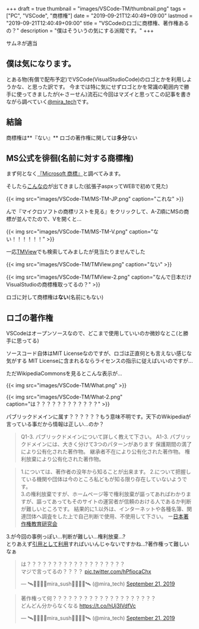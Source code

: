 +++
draft = true
thumbnail = "images/VSCode-TM/thumbnail.png"
tags = ["PC", "VSCode", "商標権"]
date = "2019-09-21T12:40:49+09:00"
lastmod = "2019-09-21T12:40:49+09:00"
title = "VSCodeのロゴに商標権、著作権あるの？"
description = "僕はそういうの気にする派閥です。"
+++

サムネが適当

## 僕は気になります。
とある物(有償で配布予定)でVSCode(VisualStudioCode)のロゴとかを利用しようかな、と思った訳です。
今までは特に気にせずロゴとかを常識の範囲内で勝手に使ってきましたが(←さーせん)流石に今回はマズイと思ってこの記事を書きながら調べていく[@mira_tech](https://www.twitter.com/mira_tech)です。
	
## 結論
商標権は**『ない』**
ロゴの著作権に関しては**多分**ない
	
## MS公式を徘徊(名前に対する商標権)
まず何となく[『Microsoft 商標』](https://www.google.com/search?client=firefox-b-d&q=microoft+%E5%95%86%E6%A8%99%E6%A8%A9)と調べてみます。
	
そしたら[こんなの](https://www.microsoft.com/ja-jp/mscorp/legal/trademarks-default.aspx)が出てきました(拡張子aspxってWEBで初めて見た)

{{< img src="images/VSCode-TM/MS-TM-JP.png" caption="これな" >}}
	
んで『マイクロソフトの商標リストを見る』をクリックして、A-Z順にMSの商標が並んでたので、Vを開くと...
	
{{< img src="images/VSCode-TM/MS-TM-V.png" caption="ない！！！！！！" >}}
	
一応[TMView](https://www.tmdn.org/tmview/welcome)でも検索してみましたが見当たりませんでした

{{< img src="images/VSCode-TM/TMView.png" caption="ない" >}}

{{< img src="images/VSCode-TM/TMView-2.png" caption="なんで日本だけVisualStudioの商標権取ってるの？" >}}

ロゴに対して商標権は**ない**(名前にもない)
	
## ロゴの著作権
VSCodeはオープンソースなので、どこまで使用していいのか微妙なとこ(と勝手に思ってる)
	
ソースコード自体はMIT Licenseなのですが、ロゴは正直何とも言えない感じな気がする
MIT Licenseに含まれるならライセンスの指示に従えばいいのですが...
	
ただWikipediaCommonsを見るとこんな表示が...

{{< img src="images/VSCode-TM/What.png" >}}
	
{{< img src="images/VSCode-TM/What-2.png" caption="は？？？？？？？？？？？？" >}}
	
パブリックドメインに属す？？？？？？もう意味不明です。天下のWikipediaが言っている事だから情報は正しい...のか？
	
>	Q1-3.
>	パブリックドメインについて詳しく教えて下さい。 
>	A1-3.
> パブリックドメインには、大きく分けて3つのパターンがあります
		 保護期間の満了により公有化された著作物。
		 継承者不在により公有化された著作物。
		 権利放棄により公有化された著作物。
		 
>  1.については、著作者の没年から知ることが出来ます。
>  2.について把握している機関や団体は今のところ私どもが知る限り存在していないようです。	
> 	3.の権利放棄ですが、ホームページ等で権利放棄が謳ってあればわかりますが、謳ってあってもそのサイトの運営者が信頼のおける人であるか判断が難しいところです。
> 結果的に1.以外は、インターネットや各種名簿、関連団体へ調査をした上で自己判断で使用、不使用して下さい。
>	ー[日本著作権教育研究会](http://www.jcea.info/Q&A_1.html#)

3.が今回の事例っぽい...判断が難しい...権利放棄...?  
とりあえず[引用として利用](https://www.infact1.co.jp/staff_blog/webmarketing/blog-use/27200/)すればいいんじゃないですかね...?著作権って難しいなぁ

<blockquote class="twitter-tweet"><p lang="ja" dir="ltr">は？？？？？？？？？？？？？？？？？？？<br>マジで言ってるの？？？？ <a href="https://t.co/hPfiocaChx">pic.twitter.com/hPfiocaChx</a></p>&mdash; 🛰🍊🍣🍣🏓mira_sush🏓🍣🍣🍊🛰 (@mira_tech) <a href="https://twitter.com/mira_tech/status/1175299586572738560?ref_src=twsrc%5Etfw">September 21, 2019</a></blockquote> <script async src="https://platform.twitter.com/widgets.js" charset="utf-8"></script> 

<blockquote class="twitter-tweet"><p lang="ja" dir="ltr">著作権って何？？？？？？？？？？？？？？？？？？？？<br>どんどん分からなくなる <a href="https://t.co/hUj3IVdfVc">https://t.co/hUj3IVdfVc</a></p>&mdash; 🛰🍊🍣🍣🏓mira_sush🏓🍣🍣🍊🛰 (@mira_tech) <a href="https://twitter.com/mira_tech/status/1175299997954277376?ref_src=twsrc%5Etfw">September 21, 2019</a></blockquote> <script async src="https://platform.twitter.com/widgets.js" charset="utf-8"></script> 